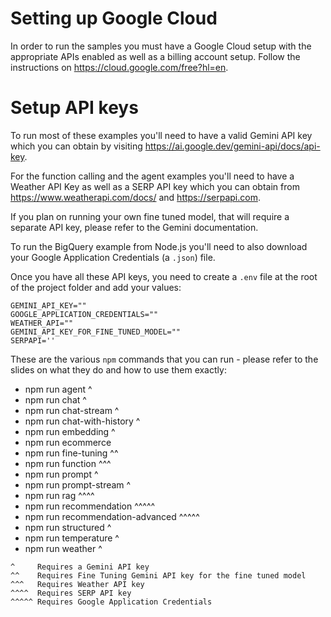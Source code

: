 # Setting up Google Cloud

In order to run the samples you must have a Google Cloud setup with the appropriate APIs enabled as well as a billing account setup. Follow the instructions on https://cloud.google.com/free?hl=en.

# Setup API keys

To run most of these examples you'll need to have a valid Gemini API key which you can obtain by visiting https://ai.google.dev/gemini-api/docs/api-key.

For the function calling and the agent examples you'll need to have a Weather API Key as well as a SERP API key which you can obtain from https://www.weatherapi.com/docs/ and https://serpapi.com.

If you plan on running your own fine tuned model, that will require a separate API key, please refer to the Gemini documentation.

To run the BigQuery example from Node.js you'll need to also download your Google Application Credentials (a `.json`) file.

Once you have all these API keys, you need to create a `.env` file at the root of the project folder and add your values:

```
GEMINI_API_KEY=""
GOOGLE_APPLICATION_CREDENTIALS=""
WEATHER_API=""
GEMINI_API_KEY_FOR_FINE_TUNED_MODEL=""
SERPAPI=''
```

These are the various `npm` commands that you can run - please refer to the slides on what they do and how to use them exactly:

- npm run agent ^
- npm run chat ^
- npm run chat-stream ^
- npm run chat-with-history ^
- npm run embedding ^
- npm run ecommerce
- npm run fine-tuning ^^
- npm run function ^^^
- npm run prompt ^
- npm run prompt-stream ^
- npm run rag ^^^^
- npm run recommendation ^^^^^
- npm run recommendation-advanced ^^^^^
- npm run structured ^
- npm run temperature ^
- npm run weather ^

```
^     Requires a Gemini API key
^^    Requires Fine Tuning Gemini API key for the fine tuned model
^^^   Requires Weather API key
^^^^  Requires SERP API key
^^^^^ Requires Google Application Credentials
```
